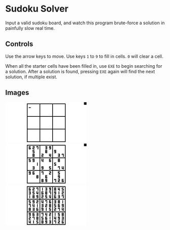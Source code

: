 # Sudoku Solver

Input a valid sudoku board, and watch this program brute-force a solution in painfully slow real time.

## Controls

Use the arrow keys to move. Use keys `1` to `9` to fill in cells. `0` will clear a cell.

When all the starter cells have been filled in, use `EXE` to begin searching for a solution. After a solution is found, pressing `EXE` again will find the next solution, if multiple exist.

## Images

<img style="width: 256px; image-rendering: pixelated;" src="../_images/img25.png">
<img style="width: 256px; image-rendering: pixelated;" src="../_images/img26.png">
<img style="width: 256px; image-rendering: pixelated;" src="../_images/img27.png">
